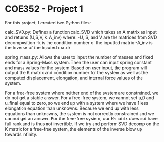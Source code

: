 # COE352 - Project 1

For this project, I created two Python files:

calc_SVD.py: Defines a function calc_SVD which takes an A matrix as input and returns (U,S,V, k, A_inv)
where:
      -U, S, and V are the matrices from SVD decomposition
      -k is the condition number of the inputted matrix
      -A_inv is the inverse of the inputed matrix

spring_mass.py: Allows the user to input the number of masses and fixed ends for a Spring-Mass system. Then the user can input spring constant and mass values for the system.
Based on user input, the program will output the K matrix and condition number for the system as well as the computed displacement, elongation, and internal force values of the system.


For a free-free system where neither end of the system are constrained, we do not get a stable answer.
For a free-free system, we cannot set u_0 and u_final equal to zero, so we end up with a system where we have 1 less elongation equation than unknowns. Because we end up with less equations than unknowns, the system is not correctly constrained and we cannot get an answer. For the free-free system, our K-matrix does not have full rank and is thus not invertible. If we try and perform SVD decomp on the K matrix for a free-free system, the elements of the inverse blow up towards infinity.

